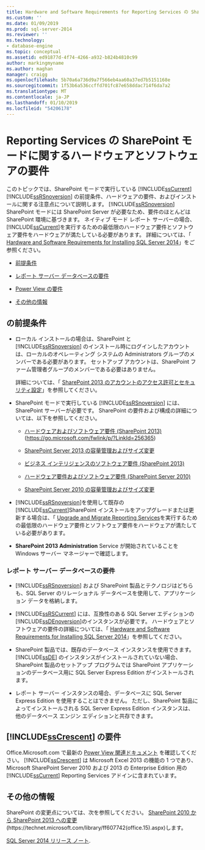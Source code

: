 ```yaml
---
title: Hardware and Software Requirements for Reporting Services の SharePoint モード |Microsoft Docs
ms.custom: ''
ms.date: 01/09/2019
ms.prod: sql-server-2014
ms.reviewer: ''
ms.technology:
- database-engine
ms.topic: conceptual
ms.assetid: ed91877d-4f74-4266-a932-b824b4810c99
author: markingmyname
ms.author: maghan
manager: craigg
ms.openlocfilehash: 5b70a6a736d9a7f566eb4aa60a37ed7b5151168e
ms.sourcegitcommit: 1f53b6a536ccffd701fc87e658ddac714f6da7a2
ms.translationtype: MT
ms.contentlocale: ja-JP
ms.lasthandoff: 01/10/2019
ms.locfileid: "54206178"
---
```

# <a name="hardware-and-software-requirements-for-reporting-services-in-sharepoint-mode"></a>Reporting Services の SharePoint モードに関するハードウェアとソフトウェアの要件

  このトピックでは、SharePoint モードで実行している [!INCLUDE[ssCurrent](../../includes/sscurrent-md.md)] [!INCLUDE[ssRSnoversion](../../includes/ssrsnoversion-md.md)] の前提条件、ハードウェアの要件、およびインストールに関する注意点について説明します。 [!INCLUDE[ssRSnoversion](../../includes/ssrsnoversion-md.md)] SharePoint モードには SharePoint Server が必要なため、要件のほとんどは SharePoint 環境に基づきます。 ネイティブ モード レポート サーバーの場合、 [!INCLUDE[ssCurrent](../../includes/sscurrent-md.md)]を実行するための最低限のハードウェア要件とソフトウェア要件をハードウェアが満たしている必要があります。 詳細については、「 [Hardware and Software Requirements for Installing SQL Server 2014](hardware-and-software-requirements-for-installing-sql-server.md)」をご参照ください。  
  
-   [前提条件](#bkmk_prereq)  
  
-   [レポート サーバー データベースの要件](#bkmk_report_server_database)  
  
-   [Power View の要件](#bkmk_powerview)  
  
-   [その他の情報](#bkmk_more_information)  
  
##  <a name="bkmk_prereq"></a> の前提条件  
  
-   ローカル インストールの場合は、SharePoint と [!INCLUDE[ssRSnoversion](../../includes/ssrsnoversion-md.md)] のインストール時にログインしたアカウントは、ローカルのオペレーティング システムの Administrators グループのメンバーである必要があります。 セットアップ アカウントは、SharePoint ファーム管理者グループのメンバーである必要はありません。  
  
     詳細については、「 [SharePoint 2013 のアカウントのアクセス許可とセキュリティ設定](https://technet.microsoft.com/library/cc678863.aspx)」を参照してください。  
  
-   SharePoint モードで実行している [!INCLUDE[ssRSnoversion](../../includes/ssrsnoversion-md.md)] には、SharePoint サーバーが必要です。 SharePoint の要件および構成の詳細については、以下を参照してください。  
  
    -   [ハードウェアおよびソフトウェア要件 (SharePoint 2013)](https://go.microsoft.com/fwlink/p/?LinkId=256365) (https://go.microsoft.com/fwlink/p/?LinkId=256365)  
  
    -   [SharePoint Server 2013 の容量管理およびサイズ変更](https://technet.microsoft.com/library/cc261700.aspx)  
  
    -   [ビジネス インテリジェンスのソフトウェア要件 (SharePoint 2013)](https://go.microsoft.com/fwlink/p/?LinkId=256367)  
  
    -   [ハードウェア要件およびソフトウェア要件 (SharePoint Server 2010)](https://technet.microsoft.com/library/cc262485\(v=office.14\))  
  
    -   [SharePoint Server 2010 の容量管理およびサイズ変更](https://technet.microsoft.com/library/cc261700.aspx\(v=office.14\))  
  
-   [!INCLUDE[ssRSnoversion](../../includes/ssrsnoversion-md.md)]を使用して既存の [!INCLUDE[ssCurrent](../../includes/sscurrent-md.md)]SharePoint インストールをアップグレードまたは更新する場合は、「 [Upgrade and Migrate Reporting Services](../../reporting-services/install-windows/upgrade-and-migrate-reporting-services.md)を実行するための最低限のハードウェア要件とソフトウェア要件をハードウェアが満たしている必要があります。  
  
-   **SharePoint 2013 Administration** Service が開始されていることを Windows サーバー マネージャーで確認します。  
  
###  <a name="bkmk_report_server_database"></a> レポート サーバー データベースの要件  
  
-   [!INCLUDE[ssRSnoversion](../../includes/ssrsnoversion-md.md)] および SharePoint 製品とテクノロジはどちらも、SQL Server のリレーショナル データベースを使用して、アプリケーション データを格納します。  
  
-   [!INCLUDE[ssRSCurrent](../../includes/ssrscurrent-md.md)] には、互換性のある SQL Server エディションの [!INCLUDE[ssDEnoversion](../../includes/ssdenoversion-md.md)]のインスタンスが必要です。 ハードウェアとソフトウェアの要件の詳細については、「 [Hardware and Software Requirements for Installing SQL Server 2014](hardware-and-software-requirements-for-installing-sql-server.md)」を参照してください。  
  
-   SharePoint 製品では、既存のデータベース インスタンスを使用できます。 [!INCLUDE[ssDE](../../includes/ssde-md.md)] のインスタンスがインストールされていない場合、SharePoint 製品のセットアップ プログラムでは SharePoint アプリケーションのデータベース用に SQL Server Express Edition がインストールされます。  
  
-   レポート サーバー インスタンスの場合、データベースに SQL Server Express Edition を使用することはできません。 ただし、SharePoint 製品によってインストールされる SQL Server Express Edition インスタンスは、他のデータベース エンジン エディションと共存できます。  
  
##  <a name="bkmk_powerview"></a> [!INCLUDE[ssCrescent](../../includes/sscrescent-md.md)] の要件

 Office.Microsoft.com で最新の [Power View 関連ドキュメント](http://office.microsoft.com/excel-help/power-view-explore-visualize-and-present-your-data-HA102835634.aspx) を確認してください。 [!INCLUDE[ssCrescent](../../includes/sscrescent-md.md)] は Microsoft Excel 2013 の機能の 1 つであり、Microsoft SharePoint Server 2010 および 2013 の Enterprise Edition 用の [!INCLUDE[ssCurrent](../../includes/sscurrent-md.md)] Reporting Services アドインに含まれています。  
  
##  <a name="bkmk_more_information"></a> その他の情報

 SharePoint の変更点については、次を参照してください。 [SharePoint 2010 から SharePoint 2013 への変更](https://technet.microsoft.com/library/ff607742\(office.15\).aspx)(https://technet.microsoft.com/library/ff607742(office.15).aspx)します。  
  
 [SQL Server 2014 リリース ノート](https://go.microsoft.com/fwlink/?LinkID=296445).  
  
  
